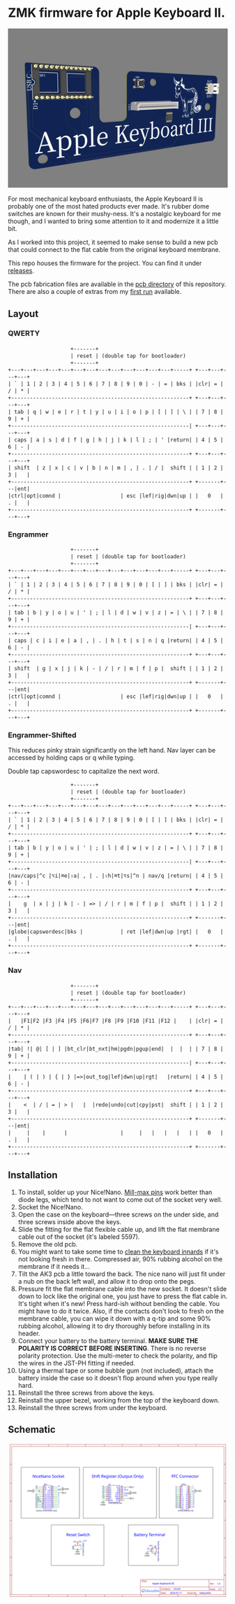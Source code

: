 # ZMK firmware for Apple Keyboard II.

![AKIII](static/akiii.png)

For most mechanical keyboard enthusiasts, the Apple Keyboard II is probably one of the most hated products ever made. It's rubber dome switches are known for their mushy-ness. It's a nostalgic keyboard for me though, and I wanted to bring some attention to it and modernize it a little bit.

As I worked into this project, it seemed to make sense to build a new pcb that could connect to the flat cable from the original keyboard membrane.

This repo houses the firmware for the project. You can find it under [releases](https://github.com/willpuckett/zmk-config-ak3/releases/latest). 

The pcb fabrication files are available in the [pcb directory](https://github.com/willpuckett/zmk-config-ak3/tree/main/pcb) of this repository. There are also a couple of extras from my [first run](https://www.etsy.com/listing/1768344309/ak3) available.

## Layout

### QWERTY

```
                    +-------+
                    | reset | (double tap for bootloader)
                    +-------+
+---+---+---+---+---+---+---+---+---+---+---+---+---+-----+ +---+---+---+---+
| ` | 1 | 2 | 3 | 4 | 5 | 6 | 7 | 8 | 9 | 0 | - | = | bks | |clr| = | / | * |
+---------------------------------------------------------+ +---+---+---+---+
| tab | q | w | e | r | t | y | u | i | o | p | [ | ] | \ | | 7 | 8 | 9 | + |
+---------------------------------------------------------| +---+---+---+---+
| caps | a | s | d | f | g | h | j | k | l | ; | ' |return| | 4 | 5 | 6 | - |
+---------------------------------------------------------+ +---+---+---+---+
| shift  | z | x | c | v | b | n | m | , | . | / |  shift | | 1 | 2 | 3 |   |
+---------------------------------------------------------+ +-------+---|ent|
|ctrl|opt|comnd |                   | esc |lef|rig|dwn|up | |   0   | . |   |
+---------------------------------------------------------+ +-------+---+---+
```

### Engrammer

```
                    +-------+
                    | reset | (double tap for bootloader)
                    +-------+
+---+---+---+---+---+---+---+---+---+---+---+---+---+-----+ +---+---+---+---+
| ` | 1 | 2 | 3 | 4 | 5 | 6 | 7 | 8 | 9 | 0 | [ | ] | bks | |clr| = | / | * |
+---------------------------------------------------------+ +---+---+---+---+
| tab | b | y | o | u | ' | ; | l | d | w | v | z | = | \ | | 7 | 8 | 9 | + |
+---------------------------------------------------------| +---+---+---+---+
| caps | c | i | e | a | , | . | h | t | s | n | q |return| | 4 | 5 | 6 | - |
+---------------------------------------------------------+ +---+---+---+---+
| shift  | g | x | j | k | - | / | r | m | f | p |  shift | | 1 | 2 | 3 |   |
+---------------------------------------------------------+ +-------+---|ent|
|ctrl|opt|comnd |                   | esc |lef|rig|dwn|up | |   0   | . |   |
+---------------------------------------------------------+ +-------+---+---+
```

### Engrammer-Shifted

This reduces pinky strain significantly on the left hand. Nav layer can be accessed by holding caps or q while typing.

Double tap capswordesc to capitalize the next word.

```
                    +-------+
                    | reset | (double tap for bootloader)
                    +-------+
+---+---+---+---+---+---+---+---+---+---+---+---+---+-----+ +---+---+---+---+
| ` | 1 | 2 | 3 | 4 | 5 | 6 | 7 | 8 | 9 | 0 | [ | ] | bks | |clr| = | / | * |
+---------------------------------------------------------+ +---+---+---+---+
| tab | b | y | o | u | ' | ; | l | d | w | v | z | = | \ | | 7 | 8 | 9 | + |
+---------------------------------------------------------| +---+---+---+---+
|nav/caps|^c |⌥i|⌘e|⇧a| , | . |⇧h|⌘t|⌥s|^n | nav/q |return| | 4 | 5 | 6 | - |
+---------------------------------------------------------+ +---+---+---+---+
|    g  | x | j | k | - | => | / | r | m | f | p |  shift | | 1 | 2 | 3 |   |
+---------------------------------------------------------+ +-------+---|ent|
|globe|capswordesc|bks |            | ret |lef|dwn|up |rgt| |   0   | . |   |
+---------------------------------------------------------+ +-------+---+---+
```

### Nav

```
                    +-------+
                    | reset | (double tap for bootloader)
                    +-------+
+---+---+---+---+---+---+---+---+---+---+---+---+---+-----+ +---+---+---+---+
|   |F1|F2 |F3 |F4 |F5 |F6|F7 |F8 |F9 |F10 |F11 |F12 |    | |clr| = | / | * |
+---------------------------------------------------------+ +---+---+---+---+
|tab| !| @| [ | ] |bt_clr|bt_nxt|hm|pgdn|pgup|end|  |  |  | | 7 | 8 | 9 | + |
+---------------------------------------------------------| +---+---+---+---+
|    | ( | ) | { | } |=>|out_tog|lef|dwn|up|rgt|   |return| | 4 | 5 | 6 | - |
+---------------------------------------------------------+ +---+---+---+---+
|    <  | / | = | > |   |  |redo|undo|cut|cpy|pst|  shift | | 1 | 2 | 3 |   |
+---------------------------------------------------------+ +-------+---|ent|
|     |    |      |                 |     |   |   |   |   | |   0   | . |   |
+---------------------------------------------------------+ +-------+---+---+
```

## Installation

1. To install, solder up your Nice!Nano. [Mill-max pins](https://www.digikey.com/en/products/detail/mill-max-manufacturing-corp/3320-0-00-15-00-00-03-0/4147392) work better than diode legs, which tend to not want to come out of the socket very well.
2. Socket the Nice!Nano.
3. Open the case on the keyboard—three screws on the under side, and three screws inside above the keys.
4. Slide the fitting for the flat flexible cable up, and lift the flat membrane cable out of the socket (it's labeled 5597).
5. Remove the old pcb.
6. You might want to take some time to [clean the keyboard innards](https://youtu.be/lRqwCtn7opA?feature=shared&t=288) if it's not looking fresh in there. Compressed air, 90% rubbing alcohol on the membrane if it needs it...
7. Tilt the AK3 pcb a little toward the back. The nice nano will just fit under a nub on the back left wall, and allow it to drop onto the pegs.
8. Pressure fit the flat membrane cable into the new socket. It doesn't slide down to lock like the original one, you just have to press the flat cable in. It's tight when it's new! Press hard-ish without bending the cable. You might have to do it twice. Also, if the contacts don't look to fresh on the membrane cable, you can wipe it down with a q-tip and some 90% rubbing alcohol, allowing it to dry thoroughly before installing in its header.
9. Connect your battery to the battery terminal. __MAKE SURE THE POLARITY IS CORRECT BEFORE INSERTING__. There is no reverse polarity protection. Use the multi-meter to check the polarity, and flip the wires in the JST-PH fitting if needed.
10. Using a thermal tape or some bubble gum (not included), attach the battery inside the case so it doesn't flop around when you type really hard.
11. Reinstall the three screws from above the keys.
12. Reinstall the upper bezel, working from the top of the keyboard down.
13. Reinstall the three screws from under the keyboard.


## Schematic

![Schematic](/static/Schematic_AKIII_2024-07-25.svg)
